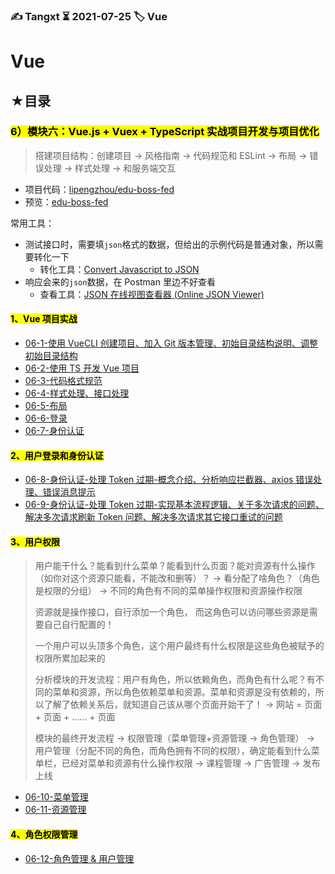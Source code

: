 ### ✍️ Tangxt ⏳ 2021-07-25 🏷️ Vue

# Vue

## ★目录

### <mark>6）模块六：Vue.js + Vuex + TypeScript 实战项目开发与项目优化</mark>

> 搭建项目结构：创建项目 -> 风格指南 -> 代码规范和 ESLint -> 布局 -> 错误处理 -> 样式处理 -> 和服务端交互

- 项目代码：[lipengzhou/edu-boss-fed](https://github.com/lipengzhou/edu-boss-fed)
- 预览：[edu-boss-fed](https://edu-boss-fed-git-master-lpz.vercel.app/#/login?redirect=%2F)

常用工具：

- 测试接口时，需要填`json`格式的数据，但给出的示例代码是普通对象，所以需要转化一下
  - 转化工具：[Convert Javascript to JSON](https://www.convertonline.io/convert/js-to-json)
- 响应会来的`json`数据，在 Postman 里边不好查看
  - 查看工具：[JSON 在线视图查看器 (Online JSON Viewer)](https://www.bejson.com/jsonviewernew/)

#### <mark>1、Vue 项目实战</mark>

- [06-1-使用 VueCLI 创建项目、加入 Git 版本管理、初始目录结构说明、调整初始目录结构](./06-1.md)
- [06-2-使用 TS 开发 Vue 项目](./06-2.md)
- [06-3-代码格式规范](./06-3.md)
- [06-4-样式处理、接口处理](./06-4.md)
- [06-5-布局](./06-5.md)
- [06-6-登录](./06-6.md)
- [06-7-身份认证](./06-7.md)

#### <mark>2、用户登录和身份认证</mark>

- [06-8-身份认证-处理 Token 过期-概念介绍、分析响应拦截器、axios 错误处理、错误消息提示](./06-8.md)
- [06-9-身份认证-处理 Token 过期-实现基本流程逻辑、关于多次请求的问题、解决多次请求刷新 Token 问题、解决多次请求其它接口重试的问题](./06-9.md)

#### <mark>3、用户权限</mark>

> 用户能干什么？能看到什么菜单？能看到什么页面？能对资源有什么操作（如你对这个资源只能看，不能改和删等）？ -> 看分配了啥角色？（角色是权限的分组） -> 不同的角色有不同的菜单操作权限和资源操作权限
> 
> 资源就是操作接口，自行添加一个角色， 而这角色可以访问哪些资源是需要自己自行配置的！
> 
> 一个用户可以头顶多个角色，这个用户最终有什么权限是这些角色被赋予的权限所累加起来的
> 
> 分析模块的开发流程：用户有角色，所以依赖角色，而角色有什么呢？有不同的菜单和资源，所以角色依赖菜单和资源。菜单和资源是没有依赖的，所以了解了依赖关系后，就知道自己该从哪个页面开始干了！ -> 网站 = 页面 + 页面 + …… + 页面
> 
> 模块的最终开发流程 -> 权限管理（菜单管理+资源管理 -> 角色管理） -> 用户管理（分配不同的角色，而角色拥有不同的权限），确定能看到什么菜单栏，已经对菜单和资源有什么操作权限 -> 课程管理 -> 广告管理 -> 发布上线

- [06-10-菜单管理](./06-10.md)
- [06-11-资源管理](./06-11.md)

#### <mark>4、角色权限管理</mark>

- [06-12-角色管理 & 用户管理](./06-12.md)